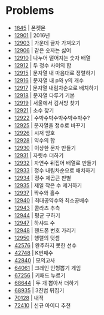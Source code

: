# Problems

- [1845](https://programmers.co.kr/learn/courses/30/lessons/1845?language=java) | 폰켓몬
- [12901](https://programmers.co.kr/learn/courses/30/lessons/12901?language=java) | 2016년
- [12903](https://programmers.co.kr/learn/courses/30/lessons/12903?language=java) | 가운데 글자 가져오기
- [12906](https://programmers.co.kr/learn/courses/30/lessons/12906?language=java) | 같은 숫자는 싫어
- [12910](https://programmers.co.kr/learn/courses/30/lessons/12910?language=java) | 나누어 떨어지는 숫자 배열
- [12912](https://programmers.co.kr/learn/courses/30/lessons/12912?language=java) | 두 정수 사이의 합
- [12915](https://programmers.co.kr/learn/courses/30/lessons/12915?language=java) | 문자열 내 마음대로 정렬하기
- [12916](https://programmers.co.kr/learn/courses/30/lessons/12916?language=java) | 문자열 내 p와 y의 개수
- [12917](https://programmers.co.kr/learn/courses/30/lessons/12917?language=java) | 문자열 내림차순으로 배치하기
- [12918](https://programmers.co.kr/learn/courses/30/lessons/12918?language=java) | 문자열 다루기 기본
- [12919](https://programmers.co.kr/learn/courses/30/lessons/12919?language=java) | 서울에서 김서방 찾기
- [12921](https://programmers.co.kr/learn/courses/30/lessons/12921?language=java) | 소수 찾기
- [12922](https://programmers.co.kr/learn/courses/30/lessons/12922?language=java) | 수박수박수박수박수박수?
- [12925](https://programmers.co.kr/learn/courses/30/lessons/12925?language=java) | 문자열을 정수로 바꾸기
- [12926](https://programmers.co.kr/learn/courses/30/lessons/12926?language=java) | 시저 암호
- [12928](https://programmers.co.kr/learn/courses/30/lessons/12928?language=java) | 약수의 합
- [12930](https://programmers.co.kr/learn/courses/30/lessons/12930?language=java) | 이상한 문자 만들기
- [12931](https://programmers.co.kr/learn/courses/30/lessons/12931?language=java) | 자릿수 더하기
- [12932](https://programmers.co.kr/learn/courses/30/lessons/12932?language=java) | 자연수 뒤집어 배열로 만들기
- [12933](https://programmers.co.kr/learn/courses/30/lessons/12933?language=java) | 정수 내림차순으로 배치하기
- [12934](https://programmers.co.kr/learn/courses/30/lessons/12934?language=java) | 정수 제곱근 판별
- [12935](https://programmers.co.kr/learn/courses/30/lessons/12935?language=java) | 제일 작은 수 제거하기
- [12937](https://programmers.co.kr/learn/courses/30/lessons/12937?language=java) | 짝수와 홀수
- [12940](https://programmers.co.kr/learn/courses/30/lessons/12940?language=java) | 최대공약수와 최소공배수
- [12943](https://programmers.co.kr/learn/courses/30/lessons/12943?language=java) | 콜라츠 추측
- [12944](https://programmers.co.kr/learn/courses/30/lessons/12944?language=java) | 평균 구하기
- [12947](https://programmers.co.kr/learn/courses/30/lessons/12947?language=java) | 하샤드 수
- [12948](https://programmers.co.kr/learn/courses/30/lessons/12948?language=java) | 핸드폰 번호 가리기
- [12950](https://programmers.co.kr/learn/courses/30/lessons/12950?language=java) | 행렬의 덧셈
- [42576](https://programmers.co.kr/learn/courses/30/lessons/42576?language=java) | 완주하지 못한 선수
- [42748](https://programmers.co.kr/learn/courses/30/lessons/42748?language=java) | K번째수
- [42840](https://programmers.co.kr/learn/courses/30/lessons/42840?language=java) | 모의고사
- [64061](https://programmers.co.kr/learn/courses/30/lessons/64061?language=java) | 크레인 인형뽑기 게임
- [67256](https://programmers.co.kr/learn/courses/30/lessons/67256?language=java) | 키패드 누르기
- [68644](https://programmers.co.kr/learn/courses/30/lessons/68644?language=java) | 두 개 뽑아서 더하기
- [68935](https://programmers.co.kr/learn/courses/30/lessons/68935?language=java) | 3진법 뒤집기
- [70128](https://programmers.co.kr/learn/courses/30/lessons/70128?language=java) | 내적
- [72410](https://programmers.co.kr/learn/courses/30/lessons/72410?language=java) | 신규 아이디 추천
